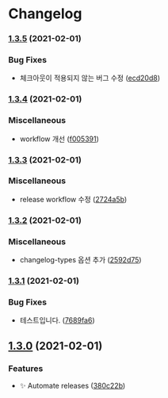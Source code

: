 # Changelog

### [1.3.5](https://www.github.com/divlook/docker-node/compare/v1.3.4...v1.3.5) (2021-02-01)


### Bug Fixes

* 체크아웃이 적용되지 않는 버그 수정 ([ecd20d8](https://www.github.com/divlook/docker-node/commit/ecd20d8b164086aed2b95aa12078ec5dcb842b11))

### [1.3.4](https://www.github.com/divlook/docker-node/compare/v1.3.3...v1.3.4) (2021-02-01)


### Miscellaneous

* workflow 개선 ([f005391](https://www.github.com/divlook/docker-node/commit/f005391a58e28d962c509867ebad5d7c464e1f66))

### [1.3.3](https://www.github.com/divlook/docker-node/compare/v1.3.2...v1.3.3) (2021-02-01)


### Miscellaneous

* release workflow 수정 ([2724a5b](https://www.github.com/divlook/docker-node/commit/2724a5b1f360e6128b320b2cc49d12ce71d89658))

### [1.3.2](https://www.github.com/divlook/docker-node/compare/v1.3.1...v1.3.2) (2021-02-01)


### Miscellaneous

* changelog-types 옵션 추가 ([2592d75](https://www.github.com/divlook/docker-node/commit/2592d7546c28e2fe702a19cc2009c882edf82306))

### [1.3.1](https://www.github.com/divlook/docker-node/compare/v1.3.0...v1.3.1) (2021-02-01)


### Bug Fixes

* 테스트입니다. ([7689fa6](https://www.github.com/divlook/docker-node/commit/7689fa6a65f8344079922c78467ae4652815faba))

## [1.3.0](https://www.github.com/divlook/docker-node/compare/v1.2.0...v1.3.0) (2021-02-01)


### Features

* ✨ Automate releases ([380c22b](https://www.github.com/divlook/docker-node/commit/380c22b7a3d059d3853ea23245b41dcb480fd43e))
